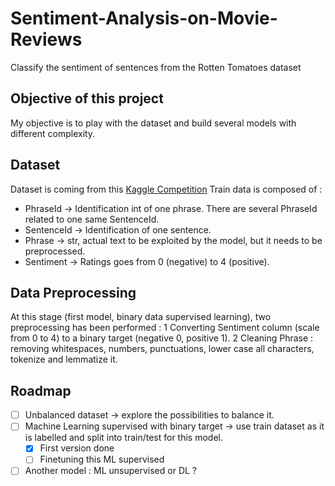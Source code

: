 # Sentiment-Analysis-on-Movie-Reviews
Classify the sentiment of sentences from the Rotten Tomatoes dataset

## Objective of this project
My objective is to play with the dataset and build several models with different complexity. 

## Dataset
Dataset is coming from this [Kaggle Competition](https://www.kaggle.com/competitions/sentiment-analysis-on-movie-reviews/overview)
Train data is composed of : 
- PhraseId -> Identification int of one phrase. There are several PhraseId related to one same SentenceId.
- SentenceId -> Identification of one sentence.
- Phrase -> str, actual text to be exploited by the model, but it needs to be preprocessed.
- Sentiment -> Ratings goes from 0 (negative) to 4 (positive). 

## Data Preprocessing

At this stage (first model, binary data supervised learning), two preprocessing has been performed :
1 Converting Sentiment column (scale from 0 to 4) to a binary target (negative 0, positive 1).
2 Cleaning Phrase : removing whitespaces, numbers, punctuations, lower case all characters, tokenize and lemmatize it.  

## Roadmap
- [ ] Unbalanced dataset -> explore the possibilities to balance it.
- [ ] Machine Learning supervised with binary target -> use train dataset as it is labelled and split into train/test for this model.
  - [X] First version done
  - [ ] Finetuning this ML supervised
- [ ] Another model : ML unsupervised or DL ? 
